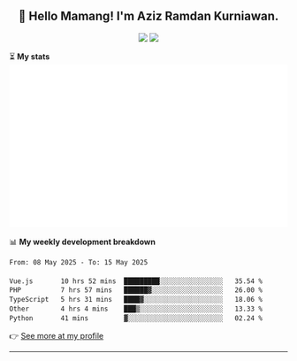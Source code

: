 <h2 align="center">👋 Hello Mamang! I'm Aziz Ramdan Kurniawan.</h2>  
<p align="center">
  <img src="https://komarev.com/ghpvc/?username=azizramdan">
  <img src="https://wakatime.com/badge/user/90056fa0-4c31-4eca-954e-2a3ac05896f9.svg">
</p>
    
⏳ **My stats**  
![](https://raw.githubusercontent.com/azizramdan/github-stats/master/generated/overview.svg#gh-dark-mode-only)

📊 **My weekly development breakdown**
<!--START_SECTION:waka-->

```txt
From: 08 May 2025 - To: 15 May 2025

Vue.js       10 hrs 52 mins  █████████░░░░░░░░░░░░░░░░   35.54 %
PHP          7 hrs 57 mins   ██████▓░░░░░░░░░░░░░░░░░░   26.00 %
TypeScript   5 hrs 31 mins   ████▓░░░░░░░░░░░░░░░░░░░░   18.06 %
Other        4 hrs 4 mins    ███▒░░░░░░░░░░░░░░░░░░░░░   13.33 %
Python       41 mins         ▓░░░░░░░░░░░░░░░░░░░░░░░░   02.24 %
```

<!--END_SECTION:waka-->
👉 [See more at my profile](https://wakatime.com/@azizramdan)
***
